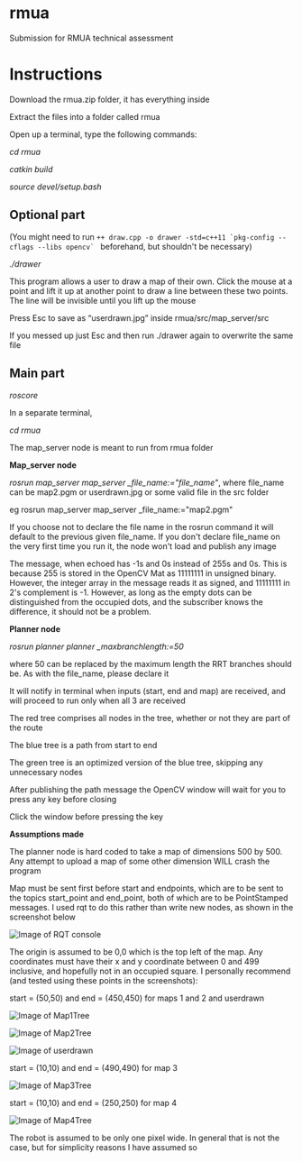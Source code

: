 # rmua
Submission for RMUA technical assessment
# Instructions
Download the rmua.zip folder, it has everything inside

Extract the files into a folder called rmua

Open up a terminal, type the following commands:

*cd rmua*

*catkin build*

*source devel/setup.bash*
## Optional part
(You might need to run ```++ draw.cpp -o drawer -std=c++11 `pkg-config --cflags --libs opencv` ``` beforehand, but shouldn't be necessary)

*./drawer*

This program allows a user to draw a map of their own. Click the mouse at a point and lift it up at another point to draw a line between these two points. The line will be invisible until you lift up the mouse 

Press Esc to save as “userdrawn.jpg” inside rmua/src/map_server/src 

If you messed up just Esc and then run ./drawer again to overwrite the same file

## Main part
*roscore*

In a separate terminal, 

*cd rmua*

The map_server node is meant to run from rmua folder

**Map_server node**

*rosrun map_server map_server _file_name:="file_name"*, where file_name can be map2.pgm or userdrawn.jpg or some valid file in the src folder

eg rosrun map_server map_server _file_name:="map2.pgm"

If you choose not to declare the file name in the rosrun command it will default to the previous given file_name. If you don't declare file_name on the very first time you run it, the node won't load and publish any image

The message, when echoed has -1s and 0s instead of 255s and 0s. This is because 255 is stored in the OpenCV Mat as 11111111 in unsigned binary. However, the integer array in the message reads it as signed, and 11111111 in 2's complement is -1. However, as long as the empty dots can be distinguished from the occupied dots, and the subscriber knows the difference, it should not be a problem.

**Planner node**

*rosrun planner planner _maxbranchlength:=50*

where 50 can be replaced by the maximum length the RRT branches should be. As with the file_name, please declare it

It will notify in terminal when inputs (start, end and map) are received, and will proceed to run only when all 3 are received

The red tree comprises all nodes in the tree, whether or not they are part of the route

The blue tree is a path from start to end

The green tree is an optimized version of the blue tree, skipping any unnecessary nodes

After publishing the path message the OpenCV window will wait for you to press any key before closing

Click the window before pressing the key


**Assumptions made**

The planner node is hard coded to take a map of dimensions 500 by 500. Any attempt to upload a map of some other dimension WILL crash the program

Map must be sent first before start and endpoints, which are to be sent to the topics start_point and end_point, both of which are to be PointStamped messages. I used rqt to do this rather than write new nodes, as shown in the screenshot below

![Image of RQT console](https://github.com/proflim123/rmua/blob/main/RQT.png?raw=true)

The origin is assumed to be 0,0 which is the top left of the map. Any coordinates must have their x and y coordinate between 0 and 499 inclusive, and hopefully not in an occupied square. I personally recommend (and tested using these points in the screenshots):

start = (50,50) and end = (450,450) for maps 1 and 2 and userdrawn

![Image of Map1Tree](https://github.com/proflim123/rmua/blob/main/Map1Tree.png?raw=true)

![Image of Map2Tree](https://github.com/proflim123/rmua/blob/main/Map2Tree.png?raw=true)

![Image of userdrawn](https://github.com/proflim123/rmua/blob/main/UserMapTree.png?raw=true)

start = (10,10) and end = (490,490) for map 3

![Image of Map3Tree](https://github.com/proflim123/rmua/blob/main/Map3Tree.png?raw=true)

start = (10,10) and end = (250,250) for map 4

![Image of Map4Tree](https://github.com/proflim123/rmua/blob/main/Map4Tree.png?raw=true)

The robot is assumed to be only one pixel wide. In general that is not the case, but for simplicity reasons I have assumed so
